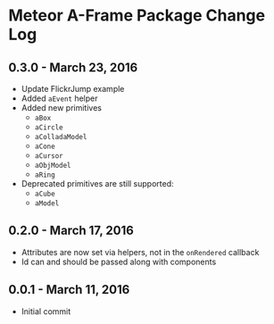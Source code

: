 Meteor A-Frame Package Change Log
==================================

## 0.3.0 - March 23, 2016

* Update FlickrJump example
* Added `aEvent` helper
* Added new primitives
  * `aBox`
  * `aCircle`
  * `aColladaModel`
  * `aCone`
  * `aCursor`
  * `aObjModel`
  * `aRing`
* Deprecated primitives are still supported:
  * `aCube`
  * `aModel`

## 0.2.0 - March 17, 2016

* Attributes are now set via helpers, not in the `onRendered` callback
* Id can and should be passed along with components

## 0.0.1 - March 11, 2016

* Initial commit